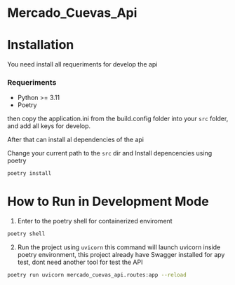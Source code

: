 # Mercado_Cuevas_Api



# Installation

You need install all requeriments for develop the api
### Requeriments 
- Python >= 3.11 
- Poetry 

then copy the application.ini from the build.config folder into your `src` folder, and add all keys for develop.

After that can install al dependencies of the api

Change your current path to the `src` dir and Install depencencies using poetry 

```bash
poetry install 
```

# How to Run in Development Mode


1. Enter to the poetry shell for containerized enviroment 
```bash 
poetry shell 
```

2. Run the project using `uvicorn` this command will launch uvicorn inside poetry environment, this project already have Swagger installed for apy test, dont need another tool for test the API 

```bash 
poetry run uvicorn mercado_cuevas_api.routes:app --reload
```
